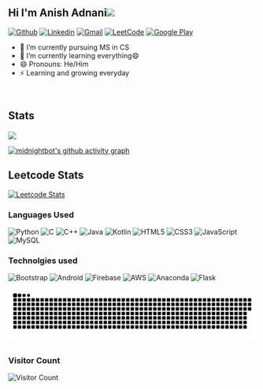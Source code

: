 <h2 align="left"> Hi I'm Anish Adnani<img src="https://media.giphy.com/media/hvRJCLFzcasrR4ia7z/giphy.gif" height="50"> </h2>



[![Github](https://img.shields.io/badge/-Github-000?&logo=Github&logoColor=white)](https://github.com/midnightbot)
[![Linkedin](https://img.shields.io/badge/-LinkedIn-blue?&logo=Linkedin&logoColor=white)](https://www.linkedin.com/in/anish-adnani-b82444174/)
[![Gmail](https://img.shields.io/badge/-Gmail-c14438?&logo=Gmail&logoColor=white)](mailto:anishadnani00@gmail.com)
[![LeetCode](https://img.shields.io/badge/-Leetcode-orange?&logo=Leetcode&logoColor=white)](https://leetcode.com/anish_adnani/)
[![Google Play](https://img.shields.io/badge/-Google%20Play-grey?&logo=googleplay&logoColor=white)](https://play.google.com/store/apps/developer?id=Anish+Adnani&hl=en_US&gl=US)

- 🔭 I’m currently pursuing MS in CS
- 🌱 I’m currently learning everything😄
- 😄 Pronouns: He/Him
- ⚡ Learning and growing everyday

<br/>


## Stats
<!-- <img src="https://github-readme-stats.vercel.app/api?username=midnightbot&show_icons=true&theme=blue-green" alt="midnightbot" /> -->
<img align="center" src="https://github-readme-streak-stats.herokuapp.com/?user=midnightbot&theme=tokyonight" />

  
  <!-- ACTIVITY GRAPH TRACKER -->
  [![midnightbot's github activity graph](https://activity-graph.herokuapp.com/graph?username=midnightbot&theme=react-dark)](https://github.com/riti2409/github-readme-activity-graph)

## Leetcode Stats
[![Leetcode Stats](https://leetcard.jacoblin.cool/anish_adnani?ext=heatmap&animation=true)](https://leetcode.com/anish_adnani)
  
### Languages Used
![Python](https://img.shields.io/badge/python-3670A0?style=for-the-badge&logo=python&logoColor=ffdd54)
![C](https://img.shields.io/badge/c-%2300599C.svg?style=for-the-badge&logo=c&logoColor=white)
![C++](https://img.shields.io/badge/c++-%2300599C.svg?style=for-the-badge&logo=c%2B%2B&logoColor=white)
![Java](https://img.shields.io/badge/java-%23ED8B00.svg?style=for-the-badge&logo=java&logoColor=white)
![Kotlin](https://img.shields.io/badge/kotlin-%230095D5.svg?style=for-the-badge&logo=kotlin&logoColor=white)
![HTML5](https://img.shields.io/badge/html5-%23E34F26.svg?style=for-the-badge&logo=html5&logoColor=white)
![CSS3](https://img.shields.io/badge/css3-%231572B6.svg?style=for-the-badge&logo=css3&logoColor=white)
![JavaScript](https://img.shields.io/badge/javascript-%23323330.svg?style=for-the-badge&logo=javascript&logoColor=%23F7DF1E)
![MySQL](https://img.shields.io/badge/mysql-%2300f.svg?style=for-the-badge&logo=mysql&logoColor=white)

### Technolgies used
![Bootstrap](https://img.shields.io/badge/bootstrap-%23563D7C.svg?style=for-the-badge&logo=bootstrap&logoColor=white)
![Android](https://img.shields.io/badge/Android-3DDC84?style=for-the-badge&logo=android&logoColor=white)
![Firebase](https://img.shields.io/badge/firebase-%23039BE5.svg?style=for-the-badge&logo=firebase)
![AWS](https://img.shields.io/badge/AWS-%23FF9900.svg?style=for-the-badge&logo=amazon-aws&logoColor=white)
![Anaconda](https://img.shields.io/badge/Anaconda-%2344A833.svg?style=for-the-badge&logo=anaconda&logoColor=white)
![Flask](https://img.shields.io/badge/flask-%23000.svg?style=for-the-badge&logo=flask&logoColor=white)

<p align="center">
  <img src="https://github.com/midnightbot/midnightbot/raw/output/github-contribution-grid-snake.svg" alt="snake"></center>
</p>

### Visitor Count

![Visitor Count](https://profile-counter.glitch.me/{midnightbot}/count.svg)


